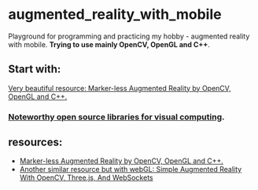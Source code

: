 # augmented_reality_with_mobile
Playground for programming and practicing my hobby - augmented reality with mobile. **Trying to use mainly OpenCV, OpenGL and C++**.

## Start with:
[ Very beautiful resource: Marker-less Augmented Reality by OpenCV, OpenGL and C++.](https://medium.com/@ahmetozlu93/marker-less-augmented-reality-by-opencv-and-opengl-531b2af0a130)

### [Noteworthy open source libraries for visual computing](https://github.com/roshanpoudyal/Visual-Computing-Markerless-Motion-Pose-Face-detection-tracking-and-3D-reconstruction#noteworthy-open-source-libraries-for-visual-computing).

## resources:
* [Marker-less Augmented Reality by OpenCV, OpenGL and C++.](https://medium.com/@ahmetozlu93/marker-less-augmented-reality-by-opencv-and-opengl-531b2af0a130)
* [Another similar resource but with webGL: Simple Augmented Reality With OpenCV, Three.js, And WebSockets](https://www.smashingmagazine.com/2016/02/simple-augmented-reality-with-opencv-a-three-js/)

